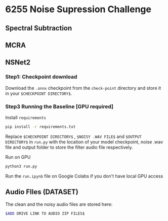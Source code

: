 # 6255 Noise Supression Challenge


## Spectral Subtraction 

## MCRA

## NSNet2

### Step1: Checkpoint download

Download the ``` .onnx ``` checkpoint from the ```check-point``` directory and store it in your ```$CHECKPOINT DIRECTORY$```.

### Step3 Running the Baseline [GPU required]

Install ```requirements```

```sh
pip install -r requirements.txt
```
Replace ```$CHECKPOINT DIRECTORY$``` , ```$NOISY .WAV FILE$``` and ```$OUTPUT DIRECTORY$``` in ```run.py``` with the location of your model checkpoint, noise .wav file and output folder to store the filter audio file respectively.

Run on GPU

```sh
python3 run.py
```


Run the ``` run.ipynb ``` file on Google Colabs if you don't have local GPU access

## Audio FIles (DATASET)

The clean and the noisy audio files are stored here: 
```sh
$ADD DRIVE LINK TO AUDIO ZIP FILES$
```
